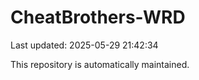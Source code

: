 # CheatBrothers-WRD

Last updated: 2025-05-29 21:42:34

This repository is automatically maintained.
